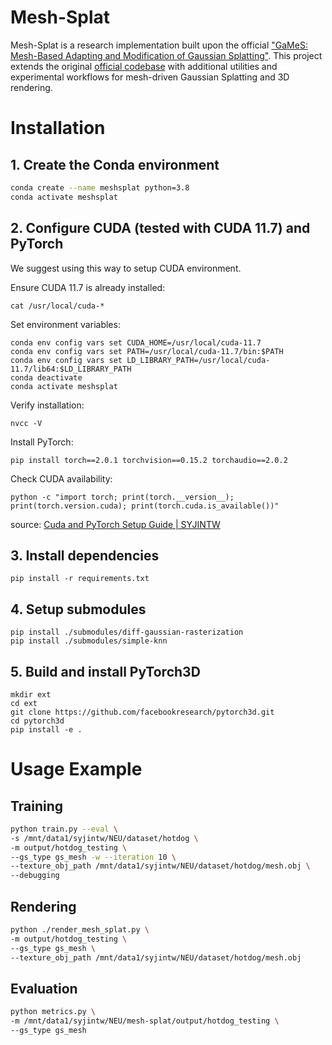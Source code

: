 # Mesh-Splat

Mesh-Splat is a research implementation built upon the official ["GaMeS: Mesh-Based Adapting and Modification of Gaussian Splatting"](https://arxiv.org/abs/2402.01459).
This project extends the original [official codebase](https://waczjoan.github.io/gaussian-mesh-splatting/) with additional utilities and experimental workflows for mesh-driven Gaussian Splatting and 3D rendering.

# Installation

## 1. Create the Conda environment
```bash
conda create --name meshsplat python=3.8
conda activate meshsplat
```

## 2. Configure CUDA (tested with CUDA 11.7) and PyTorch
We suggest using this way to setup CUDA environment.  

Ensure CUDA 11.7 is already installed:
```
cat /usr/local/cuda-*
```

Set environment variables:
```
conda env config vars set CUDA_HOME=/usr/local/cuda-11.7
conda env config vars set PATH=/usr/local/cuda-11.7/bin:$PATH
conda env config vars set LD_LIBRARY_PATH=/usr/local/cuda-11.7/lib64:$LD_LIBRARY_PATH
conda deactivate
conda activate meshsplat
```

Verify installation:
```
nvcc -V
```

Install PyTorch:
```
pip install torch==2.0.1 torchvision==0.15.2 torchaudio==2.0.2
```

Check CUDA availability:
```
python -c "import torch; print(torch.__version__); print(torch.version.cuda); print(torch.cuda.is_available())"
```

source: [Cuda and PyTorch Setup Guide \| SYJINTW](https://syjintw.github.io/posts/cuda-and-pytorch/)

## 3. Install dependencies 
```
pip install -r requirements.txt
```

## 4. Setup submodules
```
pip install ./submodules/diff-gaussian-rasterization
pip install ./submodules/simple-knn
```

## 5. Build and install PyTorch3D
```
mkdir ext
cd ext
git clone https://github.com/facebookresearch/pytorch3d.git
cd pytorch3d
pip install -e .
```

# Usage Example
## Training
```bash
python train.py --eval \                                                                      
-s /mnt/data1/syjintw/NEU/dataset/hotdog \
-m output/hotdog_testing \
--gs_type gs_mesh -w --iteration 10 \
--texture_obj_path /mnt/data1/syjintw/NEU/dataset/hotdog/mesh.obj \
--debugging
```

## Rendering
```bash
python ./render_mesh_splat.py \                                                               
-m output/hotdog_testing \
--gs_type gs_mesh \
--texture_obj_path /mnt/data1/syjintw/NEU/dataset/hotdog/mesh.obj
```

## Evaluation
```bash
python metrics.py \
-m /mnt/data1/syjintw/NEU/mesh-splat/output/hotdog_testing \
--gs_type gs_mesh
```

